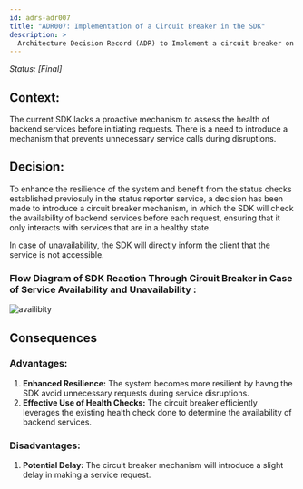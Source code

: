 ```yaml
---
id: adrs-adr007
title: "ADR007: Implementation of a Circuit Breaker in the SDK"
description: >
  Architecture Decision Record (ADR) to Implement a circuit breaker on the client side (SDK)
---
```


*Status: [Final]*

## Context:

The current SDK lacks a proactive mechanism to assess the health of backend services before initiating requests. There is a need to introduce a mechanism that prevents unnecessary service calls during disruptions.

## Decision:

To enhance the resilience of the system and benefit from the status checks established previosuly in the status reporter service, a decision has been made to introduce a circuit breaker mechanism, in which the SDK will check the availability of backend services before each request, ensuring that it only interacts with services that are in a healthy state.

In case of unavailability, the SDK will directly inform the client that the service is not accessible.

### Flow Diagram of SDK Reaction Through Circuit Breaker in Case of Service Availability and Unavailability :

![availibity](https://github.com/pns-si5-al-course/al-newbank-23-24-al-23-24-b-v5/blob/main/adr/images/circuit-breaker-availability.png)

## Consequences
### Advantages:
1. **Enhanced Resilience:** The system becomes more resilient by havng the SDK avoid unnecessary requests during service disruptions.
2.  **Effective Use of Health Checks:** The circuit breaker efficiently leverages the existing health check done to determine the availability of backend services.

### Disadvantages:
1. **Potential Delay:** The circuit breaker mechanism will introduce a slight delay in making a service request.

